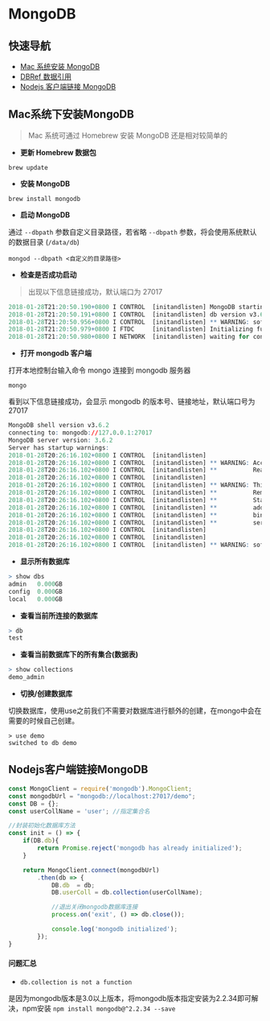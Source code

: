 # MongoDB

## 快速导航
- [Mac 系统安装 MongoDB](#Mac系统下安装MongoDB)
- [DBRef 数据引用](#dbref数据引用)
- [Nodejs 客户端链接 MongoDB](#Nodejs客户端链接MongoDB)

## Mac系统下安装MongoDB

> Mac 系统可通过 Homebrew 安装 MongoDB 还是相对较简单的

- **更新 Homebrew 数据包**

```
brew update
```

- **安装 MongoDB**

```
brew install mongodb
```

- **启动 MongoDB**

通过 ```--dbpath``` 参数自定义目录路径，若省略 ```--dbpath``` 参数，将会使用系统默认的数据目录 (```/data/db```) 

```
mongod --dbpath <自定义的目录路径>
```

- **检查是否成功启动**

> 出现以下信息链接成功，默认端口为 27017

```r
2018-01-28T21:20:50.190+0800 I CONTROL  [initandlisten] MongoDB starting : pid=10488 port=27017 dbpath=/Users/may/documents/mongodb/data 64-bit host=XXXX.local
2018-01-28T21:20:50.191+0800 I CONTROL  [initandlisten] db version v3.6.22018-01-28T21:20:50.191+0800 I CONTROL  [initandlisten] git version: 489d177dbd0f0420a8ca04d39fd78d0a2c539420
2018-01-28T21:20:50.956+0800 I CONTROL  [initandlisten] ** WARNING: soft rlimits too low. Number of files is 256, should be at least 1000
2018-01-28T21:20:50.979+0800 I FTDC     [initandlisten] Initializing full-time diagnostic data capture with directory '/Users/may/documents/mongodb/data/diagnostic.data'
2018-01-28T21:20:50.980+0800 I NETWORK  [initandlisten] waiting for connections on port 27017
```

- **打开 mongodb 客户端**

打开本地控制台输入命令 mongo 连接到 mongodb 服务器

```
mongo
```

看到以下信息链接成功，会显示 mongodb 的版本号、链接地址，默认端口号为 27017

```r
MongoDB shell version v3.6.2
connecting to: mongodb://127.0.0.1:27017
MongoDB server version: 3.6.2
Server has startup warnings: 
2018-01-28T20:26:16.102+0800 I CONTROL  [initandlisten] 
2018-01-28T20:26:16.102+0800 I CONTROL  [initandlisten] ** WARNING: Access control is not enabled for the database.
2018-01-28T20:26:16.102+0800 I CONTROL  [initandlisten] **          Read and write access to data and configuration is unrestricted.
2018-01-28T20:26:16.102+0800 I CONTROL  [initandlisten] 
2018-01-28T20:26:16.102+0800 I CONTROL  [initandlisten] ** WARNING: This server is bound to localhost.
2018-01-28T20:26:16.102+0800 I CONTROL  [initandlisten] **          Remote systems will be unable to connect to this server. 
2018-01-28T20:26:16.102+0800 I CONTROL  [initandlisten] **          Start the server with --bind_ip <address> to specify which IP 
2018-01-28T20:26:16.102+0800 I CONTROL  [initandlisten] **          addresses it should serve responses from, or with --bind_ip_all to
2018-01-28T20:26:16.102+0800 I CONTROL  [initandlisten] **          bind to all interfaces. If this behavior is desired, start the
2018-01-28T20:26:16.102+0800 I CONTROL  [initandlisten] **          server with --bind_ip 127.0.0.1 to disable this warning.
2018-01-28T20:26:16.102+0800 I CONTROL  [initandlisten] 
2018-01-28T20:26:16.102+0800 I CONTROL  [initandlisten] 
2018-01-28T20:26:16.102+0800 I CONTROL  [initandlisten] ** WARNING: soft rlimits too low. Number of files is 256, should be at least 1000
```
- **显示所有数据库**

```r
> show dbs
admin   0.000GB
config  0.000GB
local   0.000GB
```

- **查看当前所连接的数据库**

```r
> db
test
```

- **查看当前数据库下的所有集合(数据表)**

```r
> show collections
demo_admin
```

- **切换/创建数据库**

切换数据库，使用use之前我们不需要对数据库进行额外的创建，在mongo中会在需要的时候自己创建。

```
> use demo
switched to db demo
```








## Nodejs客户端链接MongoDB

```javascript
const MongoClient = require('mongodb').MongoClient;
const mongodbUrl = "mongodb://localhost:27017/demo";
const DB = {};
const userCollName = 'user'; //指定集合名

//封装初始化数据库方法
const init = () => {
    if(DB.db){
        return Promise.reject('mongodb has already initialized');
    }

    return MongoClient.connect(mongodbUrl)
        .then(db => {
            DB.db  = db;
            DB.userColl = db.collection(userCollName);

            //退出关闭mongodb数据库连接
            process.on('exit', () => db.close());

            console.log('mongodb initialized');
        });
}
```

#### 问题汇总

- ```db.collection is not a function```

是因为mongodb版本是3.0以上版本，将mongodb版本指定安装为2.2.34即可解决，npm安装 ``` npm install mongodb@^2.2.34 --save ```
